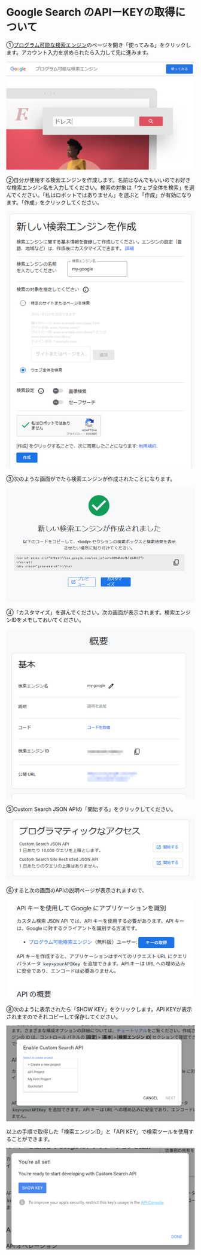 # Google Search のAPIーKEYの取得について

①[プログラム可能な検索エンジン](https://programmablesearchengine.google.com/)のページを開き「使ってみる」をクリックします。アカウント入力を求められたら入力して先に進みます。

![](./images/gs_01.png)

②自分が使用する検索エンジンを作成します。名前はなんでもいいのでお好きな検索エンジン名を入力してください。検索の対象は「ウェブ全体を検索」を選んでください。「私はロボットではありません」を選ぶと「作成」が有効になります。「作成」をクリックしてください。

![](./images/gs_02.png)

③次のような画面がでたら検索エンジンが作成されたことになります。

![](./images/gs_03.png)

④「カスタマイズ」を選んでください。次の画面が表示されます。検索エンジンIDをメモしておいてください。

![](./images/gs_04.png)

⑤Custom Search JSON APIの「開始する」をクリックしてください。

![](./images/gs_05.png)

⑥すると次の画面のAPIの説明ページが表示されますので、

![](./images/gs_06.png)

⑧次のように表示されたら「SHOW KEY」をクリックします。API KEYが表示されますのでそれコピーして保存してください。

![](./images/gs_07.png)

以上の手順で取得した「検索エンジンID」と「API KEY」で検索ツールを使用することができます。

![](./images/gs_08.png)

